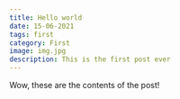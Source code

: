 ```yaml
---
title: Hello world
date: 15-06-2021
tags: first
category: First
image: img.jpg
description: This is the first post ever
---
```


Wow, these are the contents of the post!
